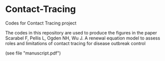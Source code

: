 # Contact-Tracing
Codes for Contact Tracing project

The codes in this repository are used to produce the figures in the paper
Scarabel F, Pellis L, Ogden NH, Wu J. A renewal equation model to assess roles and limitations of contact tracing for disease outbreak control

(see file "manuscript.pdf")

